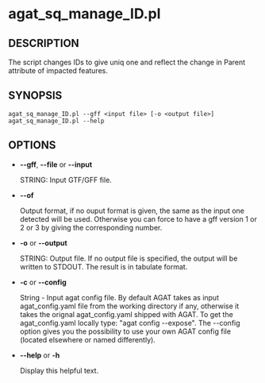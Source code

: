 # agat\_sq\_manage\_ID.pl

## DESCRIPTION

The script changes IDs to give uniq one and reflect the change in Parent attribute
of impacted features.

## SYNOPSIS

```
agat_sq_manage_ID.pl --gff <input file> [-o <output file>]
agat_sq_manage_ID.pl --help
```

## OPTIONS

- **--gff**, **--file** or **--input**

    STRING: Input GTF/GFF file.

- **--of**

    Output format, if no ouput format is given, the same as the input one detected will be used. Otherwise you can force to have a gff version 1 or 2 or 3 by giving the corresponding number.

- **-o** or **--output**

    STRING: Output file.  If no output file is specified, the output will be written to STDOUT. The result is in tabulate format.

- **-c** or **--config**

    String - Input agat config file. By default AGAT takes as input agat_config.yaml file from the working directory if any,
    otherwise it takes the orignal agat_config.yaml shipped with AGAT. To get the agat_config.yaml locally type: "agat config --expose".
    The --config option gives you the possibility to use your own AGAT config file (located elsewhere or named differently).

- **--help** or **-h**

    Display this helpful text.

